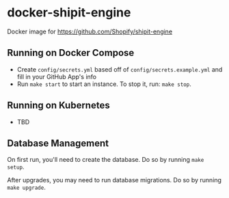 # docker-shipit-engine

Docker image for https://github.com/Shopify/shipit-engine

## Running on Docker Compose

* Create `config/secrets.yml` based off of `config/secrets.example.yml` and fill in your GitHub App's info
* Run `make start` to start an instance. To stop it, run: `make stop`.

## Running on Kubernetes

* TBD

## Database Management

On first run, you'll need to create the database. Do so by running `make setup`.

After upgrades, you may need to run database migrations. Do so by running `make upgrade`.
